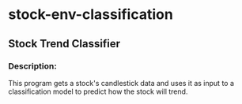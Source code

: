 # stock-env-classification

## Stock Trend Classifier

### Description:
This program gets a stock's candlestick data and uses it as input to a classification model to predict how the stock will trend.

###
